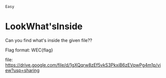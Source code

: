 `Easy`

# LookWhat'sInside

Can you find what's inside the given file??

Flag format: WEC{flag}

file: https://drive.google.com/file/d/1gXQqrw8zEf5vkS3PkxiB6zEVpwPg4m1p/view?usp=sharing


